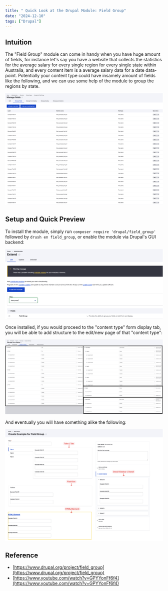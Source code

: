 ```yaml
---
title: " Quick Look at the Drupal Module: Field Group"
date: "2024-12-10"
tags: ["Drupal"]
---
```



## Intuition

The "Field Group" module can come in handy when you have huge amount of fields, for instance let's say you have a website that collects the statistics for the average salary for every single region for every single state within Australia, and every content item is a average salary data for a date data-point. Potentially your content type could have insamely amount of fields like the following, and we can use some help of the module to group the regions by state.

![2024-12-10T165759](2024-12-10T165759.png)



## Setup and Quick Preview

To install the module, simply run `composer require 'drupal/field_group'` followed by `drush en field_group`, or enable the module via Drupal's GUI backend:

![2024-12-10T170046](2024-12-10T170046.png)



Once installed, if you would proceed to the "content type" form display tab, you will be able to add structure to the edit/new page of that "content type":

![1 - form display setting](1%20-%20form%20display%20setting.png)

And eventually you will have something alike the following:

![2 - new content form](2%20-%20new%20content%20form.png)


## Reference

- [https://www.drupal.org/project/field_group](https://www.drupal.org/project/field_group)
- [https://www.youtube.com/watch?v=GPYYonFf6f4](https://www.youtube.com/watch?v=GPYYonFf6f4)